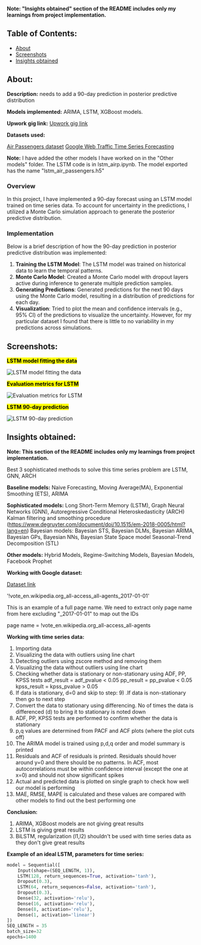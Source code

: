 
**Note: "Insights obtained" section of the README includes only my learnings from project implementation.**

## Table of Contents:
- [About](#about)
- [Screenshots](#screenshots)
- [Insights obtained](#insights-obtained)


## About:
**Description:** needs to add a 90-day prediction in posterior predictive distribution

**Models implemented:** ARIMA, LSTM, XGBoost models.

**Upwork gig link:** [Upwork gig link](https://www.upwork.com/jobs/~01e8bd802823c9cd1d)

**Datasets used:**

[Air Passengers dataset](https://www.kaggle.com/datasets/rakannimer/air-passengers)
[Google Web Traffic Time Series Forecasting](https://www.kaggle.com/competitions/web-traffic-time-series-forecasting/rules)


**Note:** I have added the other models I have worked on in the "Other models" folder. The LSTM code is in lstm_airp.ipynb.
The model exported has the name "lstm_air_passengers.h5"

### Overview
In this project, I have implemented a 90-day forecast using an LSTM model trained on time series data. To account for uncertainty in the predictions, I utilized a Monte Carlo simulation approach to generate the posterior predictive distribution.

### Implementation
Below is a brief description of how the 90-day prediction in posterior predictive distribution was implemented:

1. **Training the LSTM Model**: The LSTM model was trained on historical data to learn the temporal patterns.
2. **Monte Carlo Model**: Created a Monte Carlo model with dropout layers active during inference to generate multiple prediction samples.
3. **Generating Predictions**: Generated predictions for the next 90 days using the Monte Carlo model, resulting in a distribution of predictions for each day.
4. **Visualization**: Tried to plot the mean and confidence intervals (e.g., 95% CI) of the predictions to visualize the uncertainty.
However, for my particular dataset I found that there is little to no variability in my predictions across simulations.


## Screenshots:

<mark><strong>LSTM model fitting the data</strong><mark>

![LSTM model fitting the data](https://github.com/user-attachments/assets/3d74e39c-0714-41bb-a10f-c15ba86bf73b)


<mark><strong>Evaluation metrics for LSTM</strong><mark>

![Evaluation metrics for LSTM](https://github.com/user-attachments/assets/bf068d11-081e-4294-bcfb-b00659a67f86)


<mark><strong>LSTM 90-day prediction</strong><mark>

![LSTM 90-day prediction](https://github.com/user-attachments/assets/045f760b-767d-4d8e-8922-812437d3e400)


## Insights obtained:
**Note: This section of the README includes only my learnings from project implementation.**

Best 3 sophisticated methods to solve this time series problem are LSTM, GNN, ARCH

**Baseline models:**
Naive Forecasting, Moving Average(MA), Exponential Smoothing (ETS), ARIMA

**Sophisticated models:**
Long Short-Term Memory (LSTM),
Graph Neural Networks (GNN),
Autoregressive Conditional Heteroskedasticity (ARCH)
Kalman filtering and smoothing procedure (https://www.degruyter.com/document/doi/10.1515/em-2018-0005/html?lang=en)
Bayesian models: Bayesian STS, Bayesian DLMs, Bayesian ARIMA, Bayesian GPs, Bayesian NNs, Bayesian State Space model
Seasonal-Trend Decomposition (STL)

**Other models:**
Hybrid Models, Regime-Switching Models, Bayesian Models, Facebook Prophet

**Working with Google dataset:**

[Dataset link](https://www.kaggle.com/competitions/web-traffic-time-series-forecasting/rules)

'!vote_en.wikipedia.org_all-access_all-agents_2017-01-01'

This is an example of a full page name. We need to extract only page name from here excluding "_2017-01-01" to map out the IDs

page name = !vote_en.wikipedia.org_all-access_all-agents

**Working with time series data:**

1) Importing data
2) Visualizing the data with outliers using line chart
3) Detecting outliers using zscore method and removing them
4) Visualizing the data without outliers using line chart
5) Checking whether data is stationary or non-stationary using ADF, PP, KPSS tests
   adf_result = adf_pvalue < 0.05
   pp_result = pp_pvalue < 0.05
   kpss_result = kpss_pvalue > 0.05
6) If data is stationary, d=0 and skip to step: 9) .If data is non-stationary then go to next step
7) Convert the data to stationary using differencing. No of times the data is differenced (d) to bring it to stationary is noted down
8) ADF, PP, KPSS tests are performed to confirm whether the data is stationary
9) p,q values are determined from PACF and ACF plots (where the plot cuts off)
10) The ARIMA model is trained using p,d,q order and model summary is printed
11) Residuals and ACF of residuals is printed. Residuals should hover around y=0 and there should be no patterns.
   In ACF, most autocorrelations must be within confidence interval (except the one at x=0) and should not show significant spikes
12) Actual and predicted data is plotted on single graph to check how well our model is performing
13) MAE, RMSE, MAPE is calculated and these values are compared with other models to find out the best performing one

**Conclusion:**
1. ARIMA, XGBoost models are not giving great results
2. LSTM is giving great results
3. BiLSTM, regularization (l1,l2) shouldn't be used with time series data as they don't give great results

**Example of an ideal LSTM, parameters for time series:**

```python
model = Sequential([
    Input(shape=(SEQ_LENGTH, 1)),
    LSTM(128, return_sequences=True, activation='tanh'),
    Dropout(0.3),
    LSTM(64, return_sequences=False, activation='tanh'),
    Dropout(0.3),
    Dense(32, activation='relu'),
    Dense(16, activation='relu'),
    Dense(8, activation='relu'),
    Dense(1, activation='linear')
])
SEQ_LENGTH = 35
batch_size=32
epochs=1400
